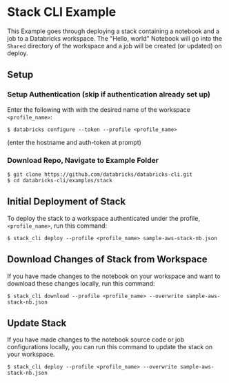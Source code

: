 # Stack CLI Example
This Example goes through deploying a stack containing a notebook and a job to a Databricks workspace.
The "Hello, world" Notebook will go into the `Shared` directory of the workspace and a job will be created
(or updated) on deploy.
## Setup
### Setup Authentication (skip if authentication already set up)
Enter the following with with the desired name of the workspace `<profile_name>`:
```
$ databricks configure --token --profile <profile_name>
```
(enter the hostname and auth-token at prompt)

### Download Repo, Navigate to Example Folder
```
$ git clone https://github.com/databricks/databricks-cli.git
$ cd databricks-cli/examples/stack
```

## Initial Deployment of Stack
To deploy the stack to a workspace authenticated under the profile, `<profile_name>`, run this command:
```
$ stack_cli deploy --profile <profile_name> sample-aws-stack-nb.json
```

## Download Changes of Stack from Workspace
If you have made changes to the notebook on your workspace and want to download these changes locally,
run this command:
```
$ stack_cli download --profile <profile_name> --overwrite sample-aws-stack-nb.json
```
## Update Stack
If you have made changes to the notebook source code or job configurations locally, you can
run this command to update the stack on your workspace.
```
$ stack_cli deploy --profile <profile_name> --overwrite sample-aws-stack-nb.json
```
